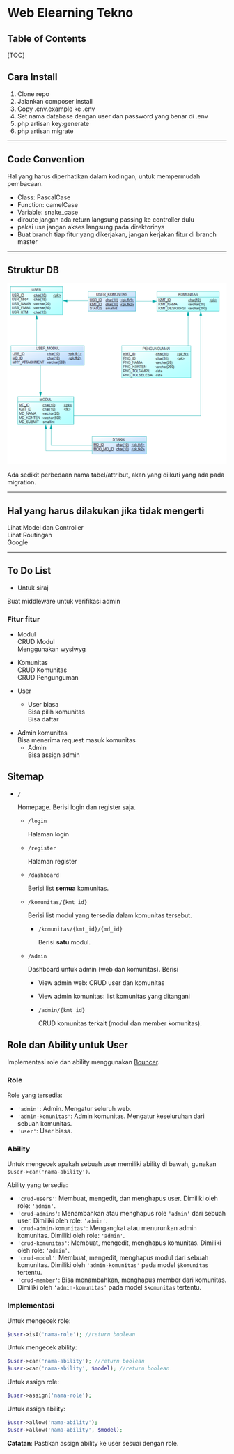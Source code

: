 # Web Elearning Tekno

## Table of Contents

[TOC]



## Cara Install
1. Clone repo
2. Jalankan composer install
3. Copy .env.example ke .env
4. Set nama database dengan user dan password yang benar di .env
5. php artisan key:generate
6. php artisan migrate
***
## Code Convention
Hal yang harus diperhatikan dalam kodingan, untuk mempermudah pembacaan.
- Class: PascalCase
- Function: camelCase
- Variable: snake_case
- diroute jangan ada return langsung passing ke controller dulu
- pakai use jangan akses langsung pada direktorinya 
- Buat branch tiap fitur yang dikerjakan, jangan kerjakan fitur di branch master
***
## Struktur DB
![alt](cdm_db.PNG)

Ada sedikit perbedaan nama tabel/attribut, akan yang diikuti yang ada pada migration.
***
## Hal yang harus dilakukan jika tidak mengerti
Lihat Model dan Controller  
Lihat Routingan  
Google

***
## To Do List
 - Untuk siraj

Buat middleware untuk verifikasi admin

### Fitur fitur
- Modul  
CRUD Modul  
Menggunakan wysiwyg

- Komunitas  
CRUD Komunitas  
CRUD Pengunguman

- User  
    * User biasa  
    Bisa pilih komunitas  
    Bisa daftar
* Admin komunitas  
    Bisa menerima request masuk komunitas  
    * Admin  
Bisa assign admin

## Sitemap

- `/`

  Homepage. Berisi login dan register saja.

  - `/login`

    Halaman login

  - `/register`

    Halaman register

  - `/dashboard`

    Berisi list **semua** komunitas.

  - `/komunitas/{kmt_id}`

    Berisi list modul yang tersedia dalam komunitas tersebut.

    - `/komunitas/{kmt_id}/{md_id}`

      Berisi **satu** modul.

  - `/admin`

    Dashboard untuk admin (web dan komunitas). Berisi 

    - View admin web: CRUD user dan komunitas

    - View admin komunitas: list komunitas yang ditangani

    - `/admin/{kmt_id}`

      CRUD komunitas terkait (modul dan member komunitas).

## Role dan Ability untuk User

Implementasi role dan ability menggunakan [Bouncer](https://github.com/JosephSilber/bouncer).

### Role

Role yang tersedia:

- `'admin'`: Admin. Mengatur seluruh web.
- `'admin-komunitas'`: Admin komunitas. Mengatur keseluruhan dari sebuah komunitas.
- `'user'`: User biasa.

### Ability

Untuk mengecek apakah sebuah user memiliki ability di bawah, gunakan `$user->can('nama-ability')`.

Ability yang tersedia:

- `'crud-users'`: Membuat, mengedit, dan menghapus user. Dimiliki oleh role: `'admin'`.
- `'crud-admins'`: Menambahkan atau menghapus role `'admin'` dari sebuah user. Dimiliki oleh role: `'admin'`.
- `'crud-admin-komunitas'`: Mengangkat atau menurunkan admin komunitas. Dimiliki oleh role: `'admin'`.
- `'crud-komunitas'`: Membuat, mengedit, menghapus komunitas. Dimiliki oleh role: `'admin'`.
- `'crud-modul'`: Membuat, mengedit, menghapus modul dari sebuah komunitas. Dimiliki oleh `'admin-komunitas'` pada model `$komunitas` tertentu.
- `'crud-member'`: Bisa menambahkan, menghapus member dari komunitas. Dimiliki oleh `'admin-komunitas'` pada model `$komunitas` tertentu.

### Implementasi

Untuk mengecek role:

```php
$user->isA('nama-role'); //return boolean
```

Untuk mengecek ability:

```php
$user->can('nama-ability'); //return boolean
$user->can('nama-ability', $model); //return boolean
```

Untuk assign role:

```php
$user->assign('nama-role');
```

Untuk assign ability:

```php
$user->allow('nama-ability');
$user->allow('nama-ability', $model);
```

**Catatan**: Pastikan assign ability ke user sesuai dengan role.

